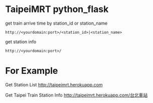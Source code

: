 # TaipeiMRT python_flask

get train arrive time by station_id or station_name

	http://<yourdomain:port>/<station_id>|<station_name>

get station info
	
	http://<yourdomain:port>/

# For Example

Get Station List
	http://taipeimrt.herokuapp.com

Get Taipei Train Station Info
	http://taipeimrt.herokuapp.com/台北車站
